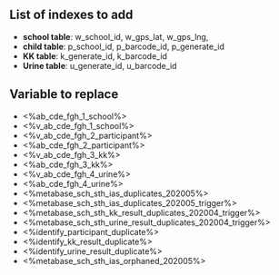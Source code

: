 ## List of indexes to add

- **school table**: w_school_id, w_gps_lat, w_gps_lng,
- **child table**: p_school_id, p_barcode_id, p_generate_id
- **KK table**: k_generate_id, k_barcode_id
- **Urine table**: u_generate_id, u_barcode_id

## Variable to replace

- <%ab_cde_fgh_1_school%>
- <%v_ab_cde_fgh_1_school%>
- <%v_ab_cde_fgh_2_participant%>
- <%ab_cde_fgh_2_participant%>
- <%v_ab_cde_fgh_3_kk%>
- <%ab_cde_fgh_3_kk%>
- <%v_ab_cde_fgh_4_urine%>
- <%ab_cde_fgh_4_urine%>
- <%metabase_sch_sth_ias_duplicates_202005%>
- <%metabase_sch_sth_ias_duplicates_202005_trigger%>
- <%metabase_sch_sth_kk_result_duplicates_202004_trigger%>
- <%metabase_sch_sth_urine_result_duplicates_202004_trigger%>
- <%identify_participant_duplicate%>
- <%identify_kk_result_duplicate%>
- <%identify_urine_result_duplicate%>
- <%metabase_sch_sth_ias_orphaned_202005%>
